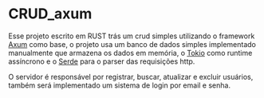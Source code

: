 # CRUD_axum

Esse projeto escrito em RUST trás um crud simples utilizando o framework [Axum](https://github.com/tokio-rs/axum) como base,
o projeto usa um banco de dados simples implementado manualmente que armazena
os dados em memória, o [Tokio](https://github.com/tokio-rs/tokio) como runtime assíncrono e o
[Serde](https://github.com/serde-rs/serde) para o parser das requisições http.

O servidor é responsável por registrar, buscar, atualizar e excluir usuários, também será implementado um sistema de login
por email e senha.
